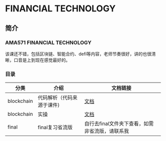 # FINANCIAL TECHNOLOGY

## 简介

### AMA571 FINANCIAL TECHNOLOGY

该课还不错，包括区块链、智能合约、defi等内容，老师节奏很好，讲的也很清晰，口音是上到现在感觉最好的。

### 目录

| 分类         | 介绍            | 文档链接                          |    
|------------|---------------|-------------------------------|
| blockchain | 代码解析（代码来源于课件) | [文档](./blockchain/code.md)    |         
| blockchain | 实操            | [文档](../blockchain/readme.md) |  |
| final      | final复习省流版    | 自行去final文件夹下查看，如需非省流版，请联系我    |  |


